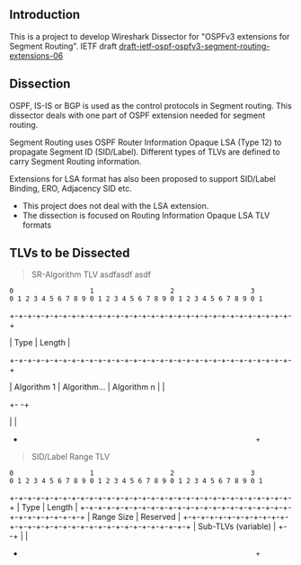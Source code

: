 ## Introduction

This is a project to develop Wireshark Dissector for "OSPFv3 extensions for Segment Routing". 
IETF draft [draft-ietf-ospf-ospfv3-segment-routing-extensions-06](https://tools.ietf.org/html/draft-ietf-ospf-ospfv3-segment-routing-extensions-06)

## Dissection

OSPF, IS-IS or BGP is used as the control protocols in Segment routing. This dissector deals with one part of OSPF extension needed for segment routing.

Segment Routing uses OSPF Router Information Opaque LSA (Type 12) to propagate Segment ID (SID/Label). Different types of TLVs are defined to carry Segment Routing information. 

Extensions for LSA format has also been proposed to support SID/Label Binding, ERO, Adjacency SID etc. 

  - This project does not deal with the LSA extension. 
  - The dissection is focused on Routing Information Opaque LSA TLV formats

## TLVs to be Dissected

> SR-Algorithm TLV
asdfasdf
asdf

    0                   1                   2                   3
    0 1 2 3 4 5 6 7 8 9 0 1 2 3 4 5 6 7 8 9 0 1 2 3 4 5 6 7 8 9 0 1
   +-+-+-+-+-+-+-+-+-+-+-+-+-+-+-+-+-+-+-+-+-+-+-+-+-+-+-+-+-+-+-+-+

   |              Type             |             Length            |

   +-+-+-+-+-+-+-+-+-+-+-+-+-+-+-+-+-+-+-+-+-+-+-+-+-+-+-+-+-+-+-+-+

   |   Algorithm 1 | Algorithm...  |   Algorithm n |               |

   +-                                                             -+

   |                                                               |
   
   +                                                               +


> SID/Label Range TLV

    0                   1                   2                   3
    0 1 2 3 4 5 6 7 8 9 0 1 2 3 4 5 6 7 8 9 0 1 2 3 4 5 6 7 8 9 0 1
   +-+-+-+-+-+-+-+-+-+-+-+-+-+-+-+-+-+-+-+-+-+-+-+-+-+-+-+-+-+-+-+-+
   |              Type             |             Length            |
   +-+-+-+-+-+-+-+-+-+-+-+-+-+-+-+-+-+-+-+-+-+-+-+-+-+-+-+-+-+-+-+-+
   |                    Range Size                 |   Reserved    |
   +-+-+-+-+-+-+-+-+-+-+-+-+-+-+-+-+-+-+-+-+-+-+-+-+-+-+-+-+-+-+-+-+
   |                        Sub-TLVs (variable)                    |
   +-                                                             -+
   |                                                               |
   +                                                               +